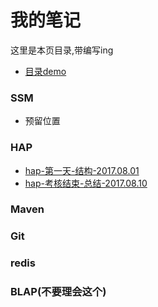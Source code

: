 # 我的笔记

这里是本页目录,带编写ing

* [目录demo](#HAP)


### SSM
* 预留位置

### HAP
* [hap-第一天-结构-2017.08.01](hap/hap-20170801-结构.md)
* [hap-考核结束-总结-2017.08.10](hap/hap-20170810-总结.md)
### Maven

### Git

### redis

### BLAP(不要理会这个)
